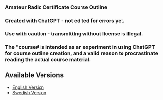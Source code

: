 ### Amateur Radio Certificate Course Outline
### Created with ChatGPT - not edited for errors yet.
### Use with caution - transmitting without license is illegal.
### The "course# is intended as an experiment in using ChatGPT for course outline creation, and a valid reason to procrastinate reading the actual course material.

## Available Versions

- [English Version](path/to/english/course)
- [Swedish Version](path/to/swedish/course)
